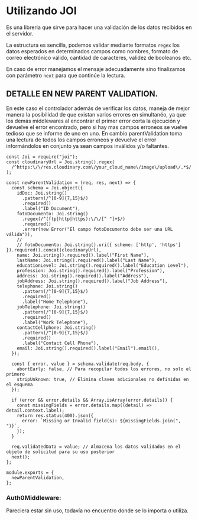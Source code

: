 # Utilizando JOI

Es una libreria que sirve para hacer una validación de los datos recibidos en el servidor.

La estructura es sencilla, podemos validar mediante formatos `regex` los datos esperados en determinados campos como nombres, formato de correo electrónico válido, cantidad de caracteres, validez de booleanos etc.

En caso de error manejamos el mensaje adecuadamente sino finalizamos con parámetro `next` para que continúe la lectura.

## DETALLE EN NEW PARENT VALIDATION.

En este caso el controlador además de verificar los datos, maneja de mejor manera la posibilidad de que existan varios errores en simultanéo, ya que los demás middlewares al encontrar el primer error corta la ejecución y devuelve el error encontrado, pero si hay mas campos erroneos se vuelve tedioso que se informe de uno en uno. En cambio parentValidation toma una lectura de todos los campos erroneos y devuelve el error informándolos en conjunto ya sean campos inválidos y/o faltantes.

```
const Joi = require("joi");
const cloudinaryUrl = Joi.string().regex(
  /^https:\/\/res.cloudinary.com\/your_cloud_name\/image\/upload\/.*$/
);

const newParentValidation = (req, res, next) => {
  const schema = Joi.object({
    idDoc: Joi.string()
      .pattern(/^[0-9]{7,15}$/)
      .required()
      .label("ID Document"),
    fotoDocumento: Joi.string()
      .regex(/^(ftp|http|https):\/\/[^ "]+$/)
      .required()
      .error(new Error("El campo fotoDocumento debe ser una URL válida")),
    //
    // fotoDocumento: Joi.string().uri({ scheme: ['http', 'https'] }).required().concat(cloudinaryUrl),
    name: Joi.string().required().label("First Name"),
    lastName: Joi.string().required().label("Last Name"),
    educationLevel: Joi.string().required().label("Education Level"),
    profession: Joi.string().required().label("Profession"),
    address: Joi.string().required().label("Address"),
    jobAddress: Joi.string().required().label("Job Address"),
    telephone: Joi.string()
      .pattern(/^[0-9]{7,15}$/)
      .required()
      .label("Home Telephone"),
    jobTelephone: Joi.string()
      .pattern(/^[0-9]{7,15}$/)
      .required()
      .label("Work Telephone"),
    contactCellphone: Joi.string()
      .pattern(/^[0-9]{7,15}$/)
      .required()
      .label("Contact Cell Phone"),
    email: Joi.string().required().label("Email").email(),
  });

  const { error, value } = schema.validate(req.body, {
    abortEarly: false, // Para recopilar todos los errores, no solo el primero
    stripUnknown: true, // Elimina claves adicionales no definidas en el esquema
  });

  if (error && error.details && Array.isArray(error.details)) {
    const missingFields = error.details.map((detail) => detail.context.label);
    return res.status(400).json({
      error: `Missing or Invalid field(s): ${missingFields.join(", ")}`,
    });
  }

  req.validatedData = value; // Almacena los datos validados en el objeto de solicitud para su uso posterior
  next();
};

module.exports = {
  newParentValidation,
};
```

### Auth0Middleware:

Pareciera estar sin uso, todavía no encuentro donde se lo importa o utiliza.
